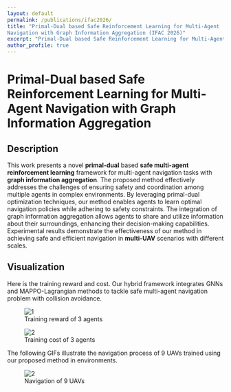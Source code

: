 ```yaml
---
layout: default
permalink: /publications/ifac2026/
title: "Primal-Dual based Safe Reinforcement Learning for Multi-Agent
Navigation with Graph Information Aggregation (IFAC 2026)"
excerpt: "Primal-Dual based Safe Reinforcement Learning for Multi-Agent Navigation with Graph Information Aggregation (IFAC 2026)"
author_profile: true
---
```


# Primal-Dual based Safe Reinforcement Learning for Multi-Agent Navigation with Graph Information Aggregation

## Description

This work presents a novel **primal-dual** based **safe multi-agent reinforcement learning** framework for multi-agent navigation tasks with **graph information aggregation**. The proposed method effectively addresses the challenges of ensuring safety and coordination among multiple agents in complex environments. By leveraging primal-dual optimization techniques, our method enables agents to learn optimal navigation policies while adhering to safety constraints. The integration of graph information aggregation allows agents to share and utilize information about their surroundings, enhancing their decision-making capabilities. Experimental results demonstrate the effectiveness of our method in achieving safe and efficient navigation in **multi-UAV** scenarios with different scales.

<!-- (PD-GSMARL) -->

## Visualization

Here is the training reward and cost. Our hybrid framework integrates GNNs and MAPPO-Lagrangian methods to tackle safe multi-agent navigation problem with collision avoidance.

<div class="gif-pair" data-img-width="420px" data-gap="2rem">
  <figure>
    <img src="{{ '/assets/publication/ifac2026/nav_3agt_rewards.png' | relative_url }}" alt=" 1" />
    <figcaption>Training reward of 3 agents</figcaption>
  </figure>

  <figure>
    <img src="{{ '/assets/publication/ifac2026/nav_3agt_costs.png' | relative_url }}" alt="2" />
    <figcaption>Training cost of 3 agents</figcaption>
  </figure>

</div>

The following GIFs illustrate the navigation process of 9 UAVs trained using our proposed method in environments.

<div class="gif-pair" data-img-width="420px" data-gap="2rem">
  <figure>
    <img src="{{ '/assets/publication/ifac2026/navigation_9agts.gif' | relative_url }}" alt="2" />
    <figcaption>Navigation of 9 UAVs</figcaption>
  </figure>
</div>